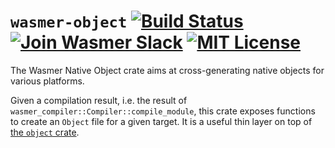 # `wasmer-object` [![Build Status](https://github.com/wasmerio/wasmer/workflows/build/badge.svg?style=flat-square)](https://github.com/wasmerio/wasmer/actions?query=workflow%3Abuild) [![Join Wasmer Slack](https://img.shields.io/static/v1?label=Slack&message=join%20chat&color=brighgreen&style=flat-square)](https://slack.wasmer.io) [![MIT License](https://img.shields.io/github/license/wasmerio/wasmer.svg?style=flat-square)](https://github.com/wasmerio/wasmer/blob/master/LICENSE)

The Wasmer Native Object crate aims at cross-generating native objects
for various platforms.

Given a compilation result, i.e. the result
of `wasmer_compiler::Compiler::compile_module`, this crate exposes
functions to create an `Object` file for a given target. It is a
useful thin layer on top of [the `object`
crate](https://github.com/gimli-rs/object).
